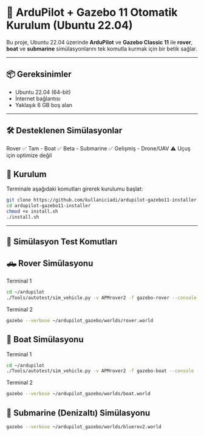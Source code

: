 # 🚀 ArduPilot + Gazebo 11 Otomatik Kurulum (Ubuntu 22.04)

Bu proje, Ubuntu 22.04 üzerinde **ArduPilot** ve **Gazebo Classic 11** ile **rover**, **boat** ve **submarine** simülasyonlarını tek komutla kurmak için bir betik sağlar.

---

## 📦 Gereksinimler

- Ubuntu 22.04 (64-bit)
- İnternet bağlantısı
- Yaklaşık 6 GB boş alan

---

## 🛠 Desteklenen Simülasyonlar
Rover	        ✅	      Tam - 
Boat	        ✅	      Beta  -
Submarine	    ✅	      Gelişmiş  -
Drone/UAV	    ⚠️	      Uçuş için optimize değil


## 🔧 Kurulum

Terminale aşağıdaki komutları girerek kurulumu başlat:

```bash
git clone https://github.com/kullaniciadi/ardupilot-gazebo11-installer.git
cd ardupilot-gazebo11-installer
chmod +x install.sh
./install.sh
```

---

## 🧪 Simülasyon Test Komutları
## 🛻 Rover Simülasyonu

Terminal 1
```bash
cd ~/ardupilot
./Tools/autotest/sim_vehicle.py -v APMrover2 -f gazebo-rover --console --map
```

Terminal 2
```bash
gazebo --verbose ~/ardupilot_gazebo/worlds/rover.world
```

## 🚤 Boat Simülasyonu

Terminal 1
```bash
cd ~/ardupilot
./Tools/autotest/sim_vehicle.py -v APMrover2 -f gazebo-boat --console --map
```

Terminal 2
```bash
gazebo --verbose ~/ardupilot_gazebo/worlds/boat.world
```

## 🌊 Submarine (Denizaltı) Simülasyonu

```bash
gazebo --verbose ~/ardupilot_gazebo/worlds/bluerov2.world
```
